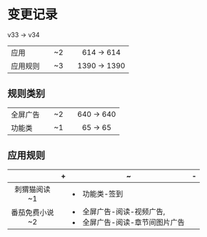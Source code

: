 # 变更记录

v33 -> v34

||||||
|-|:-:|:-:|:-:|:-:|
|应用||~2||614 -> 614|
|应用规则||~3||1390 -> 1390|

## 规则类别

||||||
|-|:-:|:-:|:-:|:-:|
|全屏广告||~2||640 -> 640|
|功能类||~1||65 -> 65|

## 应用规则

||+|~|-|
|:-:|-|-|-|
|刺猬猫阅读<br>~1||<li>功能类-签到||
|番茄免费小说<br>~2||<li>全屏广告-阅读-视频广告,<li>全屏广告-阅读-章节间图片广告||
